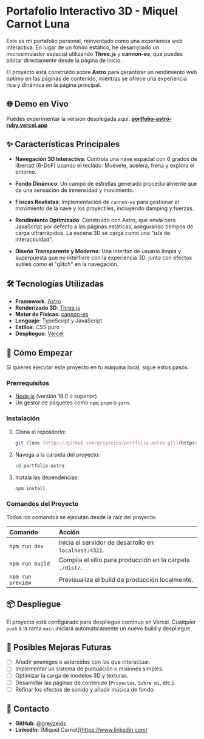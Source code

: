 # Portafolio Interactivo 3D - Miquel Carnot Luna

Este es mi portafolio personal, reinventado como una experiencia web interactiva. En lugar de un fondo estático, he desarrollado un microsimulador espacial utilizando **Three.js** y **cannon-es**, que puedes pilotar directamente desde la página de inicio.

El proyecto está construido sobre **Astro** para garantizar un rendimiento web óptimo en las páginas de contenido, mientras se ofrece una experiencia rica y dinámica en la página principal.

## 🌐 Demo en Vivo

Puedes experimentar la versión desplegada aquí: **[portfolio-astro-ruby.vercel.app](https://portfolio-astro-ruby.vercel.app/)**

## ✨ Características Principales

* **Navegación 3D Interactiva**: Controla una nave espacial con 6 grados de libertad (6-DoF) usando el teclado. Muévete, acelera, frena y explora el entorno.

* **Fondo Dinámico**: Un campo de estrellas generado proceduralmente que da una sensación de inmensidad y movimiento.

* **Físicas Realistas**: Implementación de `cannon-es` para gestionar el movimiento de la nave y los proyectiles, incluyendo damping y fuerzas.

* **Rendimiento Optimizado**: Construido con Astro, que envía cero JavaScript por defecto a las páginas estáticas, asegurando tiempos de carga ultrarrápidos. La escena 3D se carga como una "isla de interactividad".

* **Diseño Transparente y Moderno**: Una interfaz de usuario limpia y superpuesta que no interfiere con la experiencia 3D, junto con efectos sutiles como el "glitch" en la navegación.

## 🛠️ Tecnologías Utilizadas

* **Framework**: [Astro](https://astro.build/)
* **Renderizado 3D**: [Three.js](https://threejs.org/)
* **Motor de Físicas**: [cannon-es](https://github.com/pmndrs/cannon-es)
* **Lenguaje**: TypeScript y JavaScript
* **Estilos**: CSS puro
* **Despliegue**: [Vercel](https://vercel.com/)

## 🚀 Cómo Empezar

Si quieres ejecutar este proyecto en tu máquina local, sigue estos pasos.

### Prerrequisitos

* [Node.js](https://nodejs.org/) (versión 18.0 o superior)
* Un gestor de paquetes como `npm`, `pnpm` o `yarn`.

### Instalación

1.  Clona el repositorio:
    ```bash
    git clone [https://github.com/greyzeids/portfolio-astro.git](https://github.com/greyzeids/portfolio-astro.git)
    ```

2.  Navega a la carpeta del proyecto:
    ```bash
    cd portfolio-astro
    ```

3.  Instala las dependencias:
    ```bash
    npm install
    ```

### Comandos del Proyecto

Todos los comandos se ejecutan desde la raíz del proyecto:

| Comando         | Acción                                             |
| :-------------- | :------------------------------------------------- |
| `npm run dev`   | Inicia el servidor de desarrollo en `localhost:4321`.  |
| `npm run build` | Compila el sitio para producción en la carpeta `./dist/`. |
| `npm run preview` | Previsualiza el build de producción localmente.       |

## 📦 Despliegue

El proyecto está configurado para despliegue continuo en Vercel. Cualquier `push` a la rama `main` iniciará automáticamente un nuevo build y despliegue.

## 🔮 Posibles Mejoras Futuras

-   [ ] Añadir enemigos o asteroides con los que interactuar.
-   [ ] Implementar un sistema de puntuación o misiones simples.
-   [ ] Optimizar la carga de modelos 3D y texturas.
-   [ ] Desarrollar las páginas de contenido (`Proyectos`, `Sobre mí`, etc.).
-   [ ] Refinar los efectos de sonido y añadir música de fondo.

## 👤 Contacto

* **GitHub**: [@greyzeids](https://github.com/greyzeids)
* **LinkedIn**: [Miquel Carnot](https://www.linkedin.com/
